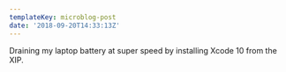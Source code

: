 ```yaml
---
templateKey: microblog-post
date: '2018-09-20T14:33:13Z'
---
```


Draining my laptop battery at super speed by installing Xcode 10 from the XIP.

